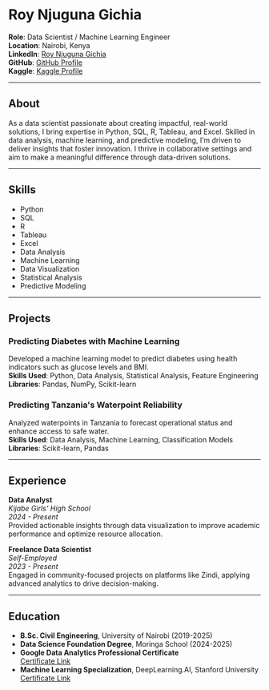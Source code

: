 # Roy Njuguna Gichia

**Role**: Data Scientist / Machine Learning Engineer  
**Location**: Nairobi, Kenya  
**LinkedIn**: [Roy Njuguna Gichia](https://www.linkedin.com/in/roy-njuguna-gichia-82268725b)  
**GitHub**: [GitHub Profile](https://github.com/)  
**Kaggle**: [Kaggle Profile](https://www.kaggle.com/)

---

## About

As a data scientist passionate about creating impactful, real-world solutions, I bring expertise in Python, SQL, R, Tableau, and Excel. Skilled in data analysis, machine learning, and predictive modeling, I’m driven to deliver insights that foster innovation. I thrive in collaborative settings and aim to make a meaningful difference through data-driven solutions.

---

## Skills

- Python
- SQL
- R
- Tableau
- Excel
- Data Analysis
- Machine Learning
- Data Visualization
- Statistical Analysis
- Predictive Modeling

---

## Projects

### Predicting Diabetes with Machine Learning
Developed a machine learning model to predict diabetes using health indicators such as glucose levels and BMI.  
**Skills Used**: Python, Data Analysis, Statistical Analysis, Feature Engineering  
**Libraries**: Pandas, NumPy, Scikit-learn  

### Predicting Tanzania's Waterpoint Reliability
Analyzed waterpoints in Tanzania to forecast operational status and enhance access to safe water.  
**Skills Used**: Data Analysis, Machine Learning, Classification Models  
**Libraries**: Scikit-learn, Pandas  

---

## Experience

**Data Analyst**  
*Kijabe Girls' High School*  
*2024 - Present*  
Provided actionable insights through data visualization to improve academic performance and optimize resource allocation.

**Freelance Data Scientist**  
*Self-Employed*  
*2023 - Present*  
Engaged in community-focused projects on platforms like Zindi, applying advanced analytics to drive decision-making.

---

## Education

- **B.Sc. Civil Engineering**, University of Nairobi (2019-2025)
- **Data Science Foundation Degree**, Moringa School (2024-2025)
- **Google Data Analytics Professional Certificate**  
  [Certificate Link](https://www.coursera.org/account/accomplishments/specialization/certificate/Z5NS6M6AGZ4P)
- **Machine Learning Specialization**, DeepLearning.AI, Stanford University  
  [Certificate Link](https://www.coursera.org/account/accomplishments/specialization/BAPITW96646Q)
